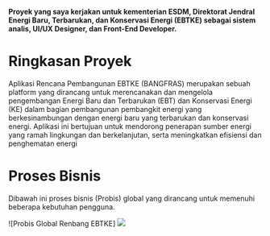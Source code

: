 **Proyek yang saya kerjakan untuk kementerian ESDM, Direktorat Jendral Energi Baru, Terbarukan, dan Konservasi Energi (EBTKE) sebagai sistem analis, UI/UX Designer, dan Front-End Developer.**

# Ringkasan Proyek

Aplikasi Rencana Pembangunan EBTKE (BANGFRAS) merupakan sebuah platform yang dirancang untuk merencanakan dan mengelola pengembangan Energi Baru dan Terbarukan (EBT) dan Konservasi Energi (KE) dalam bagian pembangunan pembangkit energi yang berkesinambungan dengan energi baru yang terbarukan dan konservasi energi. Aplikasi ini bertujuan untuk mendorong penerapan sumber energi yang ramah lingkungan dan berkelanjutan, serta meningkatkan efisiensi dan penghematan energi

# Proses Bisnis

Dibawah ini proses bisnis (Probis) global yang dirancang untuk memenuhi beberapa kebutuhan pengguna. 

![Probis Global Renbang EBTKE]
<img src="(https://drive.google.com/file/d/1BgaabHOAjrWUeQxxRp1IhsAp8lvZpAlp/view?usp=drive_link)">

